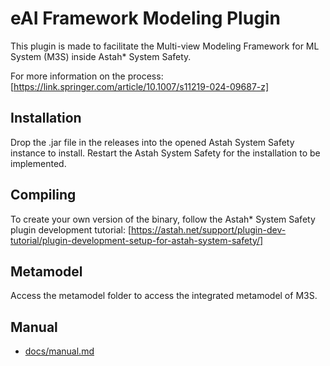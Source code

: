 # eAI Framework Modeling Plugin
This plugin is made to facilitate the Multi-view Modeling Framework for ML System (M3S) inside Astah* System Safety.

For more information on the process: [https://link.springer.com/article/10.1007/s11219-024-09687-z]

## Installation
Drop the .jar file in the releases into the opened Astah System Safety instance to install. Restart the Astah System Safety for the installation to be implemented.

## Compiling
To create your own version of the binary, follow the Astah* System Safety plugin development tutorial: [https://astah.net/support/plugin-dev-tutorial/plugin-development-setup-for-astah-system-safety/]

## Metamodel
Access the metamodel folder to access the integrated metamodel of M3S.

## Manual
- [docs/manual.md](docs/manual.md)
